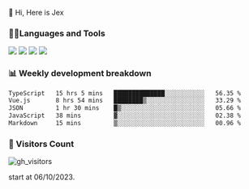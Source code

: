  👋 Hi, Here is Jex

 

### 🧑‍💻Languages and Tools

<code><a href="https://react.dev"><img src="https://api.iconify.design/logos:react.svg" /></a></code>
<code><a href="https://github.com/vuejs/core"><img src="https://api.iconify.design/logos:vue.svg" /></a></code> 
<code><a href="https://github.com/microsoft/TypeScript"><img src="https://api.iconify.design/logos:typescript-icon.svg" /></a></code>
<code><a href="https://threejs.org/"><img src="https://api.iconify.design/logos:threejs.svg" /></a></code>

### 📊 Weekly development breakdown

<!--START_SECTION:waka-->

```txt
TypeScript   15 hrs 5 mins   ██████████████░░░░░░░░░░░   56.35 %
Vue.js       8 hrs 54 mins   ████████▒░░░░░░░░░░░░░░░░   33.29 %
JSON         1 hr 30 mins    █▒░░░░░░░░░░░░░░░░░░░░░░░   05.66 %
JavaScript   38 mins         ▓░░░░░░░░░░░░░░░░░░░░░░░░   02.38 %
Markdown     15 mins         ▒░░░░░░░░░░░░░░░░░░░░░░░░   00.96 %
```

<!--END_SECTION:waka-->


### 👀 Visitors Count

![gh_visitors](https://profile-counter.glitch.me/jexlau/count.svg)

start at 06/10/2023.
